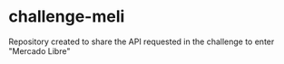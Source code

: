 # challenge-meli
Repository created to share the API requested in the challenge to enter "Mercado Libre"
